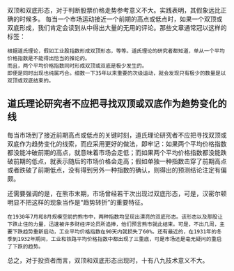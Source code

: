 双顶和双底形态，对于判断股票价格走势参考意义不大。实践表明，其假象远比正确的时候多。
每当一个市场运动接近一个前期的高点或低点时，如果一个双顶或双底形成，我们肯定会读到从中得出大量的无用的评论。那些文章通常冠以这样的标签：
```
根据道氏理论，假如工业股指数形成双顶形态，等等。道氏理论的研究者都知道，单从一个平均价格指数是不能得出恰当的推论的。
而且，两个平均价格指数同时形成双顶或双底是极少发生的。
即便是同时出现也纯属巧合。细数一下35年以来重要的次级运动，就会发现只有极少的数量是以双顶或双底结束的。
```

## 道氏理论研究者不应把寻找双顶或双底作为趋势变化的线
每当市场到了接近前期高点或低点的关键时刻，道氏理论研究者不应把寻找双顶或双底作为趋势变化的线索，而应采用更好的做法，即牢记：如果两个平均价格指数都没能冲破前期的高点，就意味着市场会走低；而如果两个平均价格指数都没能跌破前期的低点，就表示随后的市场价格会走高；假如单独一种指数击穿了前期高点或者跌破了前期低点，没有得到另外一种指数的确认，则得出的预测结论注定有偏颇。

还需要强调的是，在熊市末期，市场曾经若干次出现过双底形态，可是，汉密尔顿明显不把这样的现象当作是“趋势转折”的重要特征。
```
在1930年7月和8月规模空前的熊市中，两种指数均呈现出漂亮的双底形态。该形态以及那股让下跌止住的力量，迅速被许多财经评论员所追捧，他们预言熊市就此结束。可是，不出几周，主要下跌趋势重新启动，工业平均价格指数在90天内就损失了60%。还有最近的，在1931年的冬季到1932年期间，工业和铁路平均价格指数中都出现了三重底，可是市场还是毫无疑问的重启了下跌的趋势。
```

总之，对于投资者而言，双顶和双底形态出现时，十有八九技术意义不大。